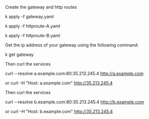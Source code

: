 
Create the gateway and http routes

k apply -f gateway.yaml

k apply -f httproute-A.yaml

k apply -f httproute-B.yaml

Get the ip address of your gateway using the following command: 

k get gateway 

Then curl the services

curl --resolve a.example.com:80:35.213.245.4 http://a.example.com

or 
curl -H "Host: a.example.com" http://35.213.245.4


Then curl the services

curl --resolve b.example.com:80:35.213.245.4 http://b.example.com

or 
curl -H "Host: b.example.com" http://35.213.245.4